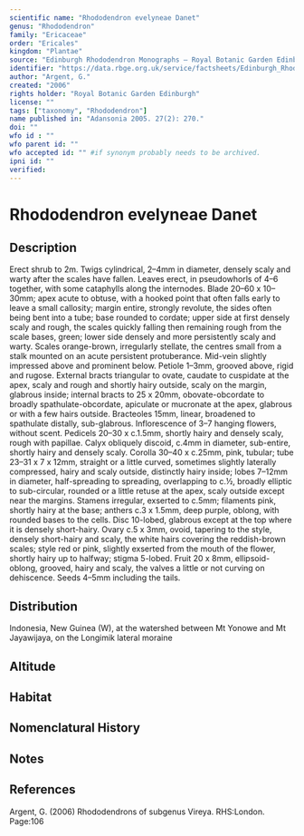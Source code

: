 ```yaml
---
scientific name: "Rhododendron evelyneae Danet"
genus: "Rhododendron"
family: "Ericaceae"
order: "Ericales"
kingdom: "Plantae"
source: "Edinburgh Rhododendron Monographs – Royal Botanic Garden Edinburgh"
identifier: "https://data.rbge.org.uk/service/factsheets/Edinburgh_Rhododendron_Monographs.xhtml"
author: "Argent, G."
created: "2006"
rights holder: "Royal Botanic Garden Edinburgh"
license: ""
tags: ["taxonomy", "Rhododendron"]
name published in: "Adansonia 2005. 27(2): 270."
doi: ""
wfo id : ""
wfo parent id: ""
wfo accepted id: "" #if synonym probably needs to be archived.                      
ipni id: ""
verified:
---
```


                       

# Rhododendron evelyneae Danet

## Description
Erect shrub to 2m. Twigs cylindrical, 2–4mm in diameter, densely scaly and warty after the scales have fallen. Leaves erect, in pseudowhorls of 4–6 together, with some cataphylls along the internodes. Blade 20–60 x 10–30mm; apex acute to obtuse, with a hooked point that often falls early to leave a small callosity; margin entire, strongly revolute, the sides often being bent into a tube; base rounded to cordate; upper side at first densely scaly and rough, the scales quickly falling then remaining rough from the scale bases, green; lower side densely and more persistently scaly and warty. Scales orange-brown, irregularly stellate, the centres small from a stalk mounted on an acute persistent protuberance. Mid-vein slightly impressed above and prominent below. Petiole 1–3mm, grooved above, rigid and rugose. External bracts triangular to ovate, caudate to cuspidate at the apex, scaly and rough and shortly hairy outside, scaly on the margin, glabrous inside; internal bracts to 25 x 20mm, obovate-obcordate to broadly spathulate-obcordate, apiculate or mucronate at the apex, glabrous or with a few hairs outside. Bracteoles 15mm, linear, broadened to spathulate distally, sub-glabrous. Inflorescence of 3–7 hanging flowers, without scent. Pedicels 20–30 x c.1.5mm, shortly hairy and densely scaly, rough with papillae. Calyx obliquely discoid, c.4mm in diameter, sub-entire, shortly hairy and densely scaly. Corolla 30–40 x c.25mm, pink, tubular; tube 23–31 x 7 x 12mm, straight or a little curved, sometimes slightly laterally compressed, hairy and scaly outside, distinctly hairy inside; lobes 7–12mm in diameter, half-spreading to spreading, overlapping to c.½, broadly elliptic to sub-circular, rounded or a little retuse at the apex, scaly outside except near the margins. Stamens irregular, exserted to c.5mm; filaments pink, shortly hairy at the base; anthers c.3 x 1.5mm, deep purple, oblong, with rounded bases to the cells. Disc 10-lobed, glabrous except at the top where it is densely short-hairy. Ovary c.5 x 3mm, ovoid, tapering to the style, densely short-hairy and scaly, the white hairs covering the reddish-brown scales; style red or pink, slightly exserted from the mouth of the flower, shortly hairy up to halfway; stigma 5-lobed. Fruit 20 x 8mm, ellipsoid-oblong, grooved, hairy and scaly, the valves a little or not curving on dehiscence. Seeds 4–5mm including the tails.

## Distribution
Indonesia, New Guinea (W), at the watershed between Mt Yonowe and Mt Jayawijaya, on the Longimik lateral moraine

## Altitude


## Habitat


## Nomenclatural History

                       
## Notes


## References

Argent, G. (2006) Rhododendrons of subgenus Vireya. RHS:London. Page:106
